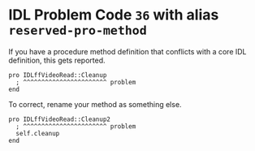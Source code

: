 # IDL Problem Code `36` with alias `reserved-pro-method`

If you have a procedure method definition that conflicts with a core IDL definition, this gets reported.

```idl
pro IDLffVideoRead::Cleanup
  ; ^^^^^^^^^^^^^^^^^^^^^^^ problem
end
```

To correct, rename your method as something else.

```idl
pro IDLffVideoRead::Cleanup2
  ; ^^^^^^^^^^^^^^^^^^^^^^^ problem
  self.cleanup
end
```
